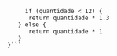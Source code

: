 ```function calculaPrecoTotal(quantidade) {
	 if (quantidade < 12) {
      return quantidade * 1.3
   } else {
      return quantidade * 1
   }
}```